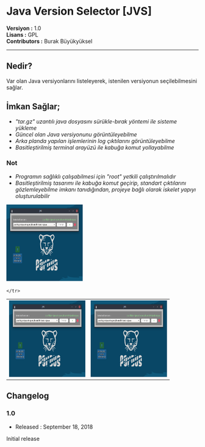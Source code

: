 # Java Version Selector [JVS]

**Versiyon	:**  1.0 		<br />
**Lisans  	:**  GPL 		<br />
**Contributors  :**  Burak Büyükyüksel	<br />

<hr />

## Nedir?

Var olan Java versiyonlarını listeleyerek, istenilen versiyonun seçilebilmesini sağlar.

## İmkan Sağlar;

*	<i> "tar.gz" uzantılı java dosyasını sürükle-bırak yöntemi ile sisteme yükleme</span> </i>
*	<i> Güncel olan Java versiyonunu görüntüleyebilme </i>
*	<i> Arka planda yapılan işlemlerinin log çıktılarını görüntüleyebilme </i>
*	<i> Basitleştirilmiş terminal arayüzü ile kabuğa komut yollayabilme </i>

### Not
* 	<i> Programın sağlıklı çalışabilmesi için "root" yetkili çalıştırılmalıdır </i>
* 	<i> Basitleştirilmiş tasarımı ile kabuğa komut geçirip, standart çıktılarını gözlemleyebilme imkanı tanıdığından, projeye bağlı olarak iskelet yapıyı oluşturulabilir </i>

<img src = "resources/screenshoots/ss01.png" height=200px width=200px />
<table>
	<tr>
		<th><img src = "resources/screenshoots/ss01.png" height=200px width=200px /></th>
		<th><img src = "resources/screenshoots/ss01.png" height=200px width=200px /></th>

	</tr>
</table>





## Changelog

### 1.0
* Released : September 18, 2018

Initial release